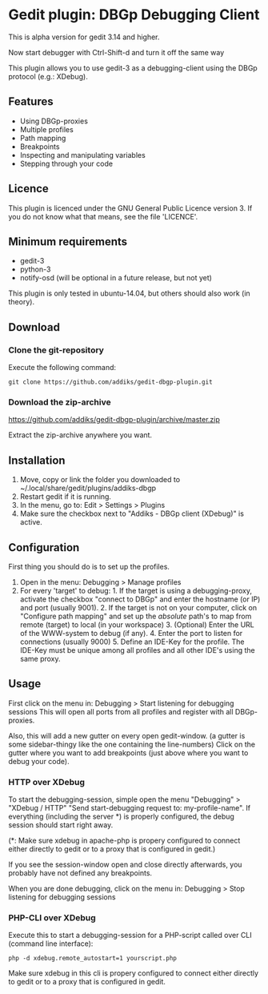 Gedit plugin: DBGp Debugging Client
===================================

This is alpha version for gedit 3.14 and higher.

Now start debugger with Ctrl-Shift-d and turn it off the same way

This plugin allows you to use gedit-3 as a debugging-client using the DBGp protocol (e.g.: XDebug).

## Features

 * Using DBGp-proxies
 * Multiple profiles
 * Path mapping
 * Breakpoints
 * Inspecting and manipulating variables
 * Stepping through your code

## Licence

This plugin is licenced under the GNU General Public Licence version 3. 
If you do not know what that means, see the file 'LICENCE'.

## Minimum requirements

 * gedit-3
 * python-3
 * notify-osd (will be optional in a future release, but not yet)

This plugin is only tested in ubuntu-14.04, but others should also work (in theory).

## Download

### Clone the git-repository

Execute the following command:

```
git clone https://github.com/addiks/gedit-dbgp-plugin.git
```

### Download the zip-archive

https://github.com/addiks/gedit-dbgp-plugin/archive/master.zip

Extract the zip-archive anywhere you want.

## Installation

1. Move, copy or link the folder you downloaded to ~/.local/share/gedit/plugins/addiks-dbgp
2. Restart gedit if it is running.
3. In the menu, go to: Edit > Settings > Plugins
4. Make sure the checkbox next to "Addiks - DBGp client (XDebug)" is active.

## Configuration

First thing you should do is to set up the profiles.
  1. Open in the menu: Debugging > Manage profiles
  2. For every 'target' to debug:
    1. If the target is using a debugging-proxy, activate the checkbox "connect to DBGp" and enter the hostname (or IP) and port (usually 9001).
    2. If the target is not on your computer, click on "Configure path mapping" and set up the _absolute_ path's to map from remote (target) to local (in your workspace)
    3. (Optional) Enter the URL of the WWW-system to debug (if any).
    4. Enter the port to listen for connections (usually 9000)
    5. Define an IDE-Key for the profile. The IDE-Key must be unique among all profiles and all other IDE's using the same proxy.

## Usage

First click on the menu in: Debugging > Start listening for debugging sessions
This will open all ports from all profiles and register with all DBGp-proxies.

Also, this will add a new gutter on every open gedit-window.
(a gutter is some sidebar-thingy like the one containing the line-numbers) 
Click on the gutter where you want to add breakpoints (just above where you want to debug your code).

### HTTP over XDebug

To start the debugging-session, simple open the menu "Debugging" > "XDebug / HTTP" "Send start-debugging request to: my-profile-name".
If everything (including the server *) is properly configured, the debug session should start right away.

(*: Make sure xdebug in apache-php is propery configured to connect either directly to gedit or to a proxy that is configured in gedit.)

If you see the session-window open and close directly afterwards, you probably have not defined any breakpoints.

When you are done debugging, click on the menu in: Debugging > Stop listening for debugging sessions


### PHP-CLI over XDebug

Execute this to start a debugging-session for a PHP-script called over CLI (command line interface):

```
php -d xdebug.remote_autostart=1 yourscript.php
```

Make sure xdebug in this cli is propery configured to connect either directly to gedit or to a proxy that is configured in gedit.

